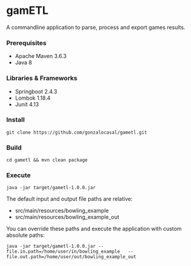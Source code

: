 # gamETL

A commandline application to parse, process and export games results.  

### Prerequisites
* Apache Maven 3.6.3
* Java 8

### Libraries & Frameworks
* Springboot 2.4.3
* Lombok 1.18.4
* Junit 4.13

### Install
```
git clone https://github.com/gonzalocasal/gametl.git
```

### Build
```
cd gametl && mvn clean package
```

### Execute
```
java -jar target/gametl-1.0.0.jar
```
The default input and output file paths are relative: 

* src/main/resources/bowling_example
* src/main/resources/bowling_example_out

You can override these paths and execute the application with custom absolute paths:
```
java -jar target/gametl-1.0.0.jar --file.in.path=/home/user/in/bowling_example   --file.out.path=/home/user/out/bowling_example_out
```
